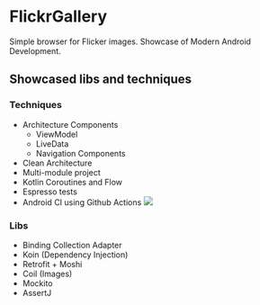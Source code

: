 # FlickrGallery

Simple browser for Flicker images. Showcase of Modern Android Development.

## Showcased libs and techniques

### Techniques

 * Architecture Components
    * ViewModel
    * LiveData
    * Navigation Components
 * Clean Architecture
 * Multi-module project
 * Kotlin Coroutines and Flow
 * Espresso tests
 * Android CI using Github Actions ![](https://github.com/smdremedy/FlickrGallery/workflows/.github/workflows/android.yml/badge.svg)
 
### Libs

 * Binding Collection Adapter
 * Koin (Dependency Injection)
 * Retrofit + Moshi
 * Coil (Images)
 * Mockito
 * AssertJ